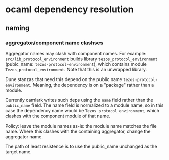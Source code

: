 # ocaml dependency resolution

## naming

### aggregator/component name clashses

Aggregator names may clash with component names. For example:
  `src/lib_protocol_environment` builds library
  `tezos_protocol_environment` (pubic_name:
  `tezos-protocol-environment`), which contains module
  `Tezos_protocol_environment`.  Note that this is an unwrapped library.

Dune stanzas that need this depend on the public name
`tezos-protocol-environment`. Meaning, the dependency is on a
"package" rather than a module.

Currently camlark writes such deps using the `name` field rather than
the `public_name` field. The name field is normalized to a module
name, so in this case the dependency name would be
`Tezos_protocol_environment`, which clashes with the component module
of that name.

Policy: leave the module names as-is: the module name matches the file
name. Where this clashes with the containing aggregator, change the
aggregator name.

The path of least resistence is to use the public_name unchanged as
the target name.
